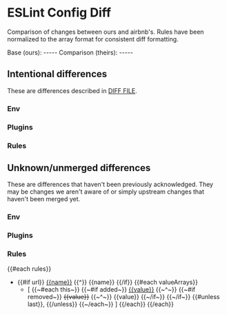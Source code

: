 # ESLint Config Diff

Comparison of changes between ours and airbnb's. Rules have been normalized to the array format for consistent diff formatting.

Base (ours): -----
Comparison (theirs): -----

## Intentional differences
These are differences described in [DIFF FILE](diff-file.json).

### Env
### Plugins
### Rules

## Unknown/unmerged differences
These are differences that haven't been previously acknowledged. They may be changes we aren't aware of or simply
upstream changes that haven't been merged yet.

### Env
### Plugins
### Rules


{{#each rules}}
- {{#if url}}
    [{{name}}]({{url}})
  {{^}}
    {{name}}
  {{/if}}
  {{#each valueArrays}}
  - [
    {{~#each this~}}
      {{~#if added~}}
      <ins>{{value}}</ins>
      {{~^~}}
        {{~#if removed~}}
        <del>{{value}}</del>
        {{~^~}}
          {{value}}
        {{~/if~}}
      {{~/if~}}
      {{#unless last}}, {{/unless}}
    {{~/each~}}
    ]
  {{/each}}
{{/each}}
